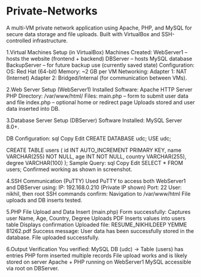 # Private-Networks

A multi-VM private network application using Apache, PHP, and MySQL for secure data storage and file uploads. Built with VirtualBox and SSH-controlled infrastructure.

1.Virtual Machines Setup (in VirtualBox) Machines Created: WebServer1 – hosts the website (frontend + backend) DBServer – hosts MySQL database BackupServer – for future backup use (currently saved state) Configuration: OS: Red Hat (64-bit) Memory: ~2 GB per VM Networking: Adapter 1: NAT (Internet) Adapter 2: Bridged/Internal (for communication between VMs).

2.Web Server Setup (WebServer1) Installed Software: Apache HTTP Server PHP Directory: /var/www/html/ Files: main.php – form to submit user data and file index.php – optional home or redirect page Uploads stored and user data inserted into DB.

3.Database Server Setup (DBServer) Software Installed: MySQL Server 8.0+.

DB Configuration: sql Copy Edit CREATE DATABASE udc; USE udc;

CREATE TABLE users ( id INT AUTO_INCREMENT PRIMARY KEY, name VARCHAR(255) NOT NULL, age INT NOT NULL, country VARCHAR(255), degree VARCHAR(100) ); Sample Query: sql Copy Edit SELECT * FROM users; Confirmed working as shown in screenshot.

4.SSH Communication (PuTTY) Used PuTTY to access both WebServer1 and DBServer using: IP: 192.168.0.210 (Private IP shown) Port: 22 User: nikhil, then root SSH commands confirm: Navigation to /var/www/html
File uploads and DB inserts tested.

5.PHP File Upload and Data Insert (main.php) Form successfully: Captures user Name, Age, Country, Degree Uploads PDF Inserts values into users table Displays confirmation Uploaded file: RESUME_NIKHILDEEP YEMME 81262.pdf Success message: User data has been successfully stored in the database. File uploaded successfully.

6.Output Verification You verified: MySQL DB (udc) → Table (users) has entries PHP form inserted multiple records File upload works and is likely stored on server Apache + PHP running on WebServer1 MySQL accessible via root on DBServer.

